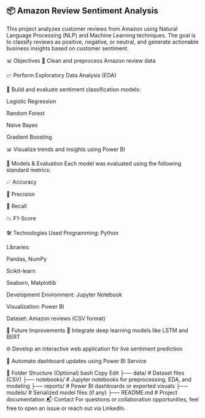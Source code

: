 ## 📦 Amazon Review Sentiment Analysis

This project analyzes customer reviews from Amazon using Natural Language Processing (NLP) and Machine Learning techniques. The goal is to classify reviews as positive, negative, or neutral, and generate actionable business insights based on customer sentiment.

📊 Objectives
🧹 Clean and preprocess Amazon review data

📈 Perform Exploratory Data Analysis (EDA)

🤖 Build and evaluate sentiment classification models:

Logistic Regression

Random Forest

Naive Bayes

Gradient Boosting

📊 Visualize trends and insights using Power BI

🧪 Models & Evaluation
Each model was evaluated using the following standard metrics:

✅ Accuracy

🎯 Precision

🔁 Recall

📉 F1-Score

🛠️ Technologies Used
Programming: Python

Libraries:

Pandas, NumPy

Scikit-learn

Seaborn, Matplotlib

Development Environment: Jupyter Notebook

Visualization: Power BI

Dataset: Amazon reviews (CSV format)

📌 Future Improvements
🚀 Integrate deep learning models like LSTM and BERT

🌐 Develop an interactive web application for live sentiment prediction

🔄 Automate dashboard updates using Power BI Service

📁 Folder Structure (Optional)
bash
Copy
Edit
├── data/                # Dataset files (CSV)
├── notebooks/           # Jupyter notebooks for preprocessing, EDA, and modeling
├── reports/             # Power BI dashboards or exported visuals
├── models/              # Serialized model files (if any)
├── README.md            # Project documentation
📬 Contact
For questions or collaboration opportunities, feel free to open an issue or reach out via LinkedIn.
